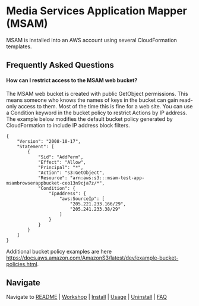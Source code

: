# Media Services Application Mapper (MSAM)

MSAM is installed into an AWS account using several CloudFormation templates.

## Frequently Asked Questions

#### How can I restrict access to the MSAM web bucket?

The MSAM web bucket is created with public GetObject permissions. This means someone who knows the names of keys in the bucket can gain read-only access to them. Most of the time this is fine for a web site. You can use a Condition keyword in the bucket policy to restrict Actions by IP address. The example below modifies the default bucket policy generated by CloudFormation to include IP address block filters.

```
{
    "Version": "2008-10-17",
    "Statement": [
        {
            "Sid": "AddPerm",
            "Effect": "Allow",
            "Principal": "*",
            "Action": "s3:GetObject",
            "Resource": "arn:aws:s3:::msam-test-app-msambrowserappbucket-ceo13n9cja7z/*",
            "Condition": {
                "IpAddress": {
                    "aws:SourceIp": [
                        "205.221.233.166/29",
                        "205.241.233.38/29"
                    ]
                }
            }
        }
    ]
}
```

Additional bucket policy examples are here https://docs.aws.amazon.com/AmazonS3/latest/dev/example-bucket-policies.html.


## Navigate

Navigate to [README](README.md) | [Workshop](WORKSHOP.md) | [Install](INSTALL.md) | [Usage](USAGE.md) | [Uninstall](UNINSTALL.md) | [FAQ](FAQ.md)
